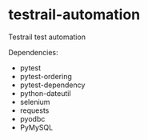 # testrail-automation
Testrail test automation

Dependencies:

* pytest
* pytest-ordering
* pytest-dependency
* python-dateutil
* selenium
* requests
* pyodbc
* PyMySQL
